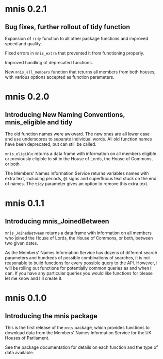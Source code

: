 
# mnis 0.2.1

## Bug fixes, further rollout of tidy function

Expansion of `tidy` function to all other package functions and improved speed and quality.

Fixed errors in `mnis_extra` that prevented it from functioning properly.

Improved handling of deprecated functions.

New `mnis_all_members` function that returns all members from both houses, with various options accepted as function parameters.


# mnis 0.2.0

## Introducing New Naming Conventions, mnis_eligible and tidy

The old function names were awkward. The new ones are all lower case and use underscores to separate individual words. All old function names have been deprecated, but can still be called.

`mnis_eligible` returns a data frame with information on all members eligible or previously eligible to sit in the House of Lords, the House of Commons, or both.

The Members' Names Information Service returns variables names with extra text, including periods, @ signs and superfluous text stuck on the end of names. The `tidy` parameter gives an option to remove this extra text.


# mnis 0.1.1

## Introducing mnis_JoinedBetween

`mnis_JoinedBetween` returns a data frame with information on all members who joined the House of Lords, the House of Commons, or both, between two given dates.

As the Members' Names Information Service has dozens of different search parameters and hundreds of possible combinations of searches, it is not reasonable to build functions for every possible query to the API. However, I will be rolling out functions for potentially common queries as and when I can. If you have any particular queries you would like functions for please let me know and I'll create it.


# mnis 0.1.0

## Introducing the mnis package

This is the first release of the `mnis` package, which provides functions to download data from the Members' Names Information Service for the UK Houses of Parliament.

See the package documentation for details on each function and the type of data available.
